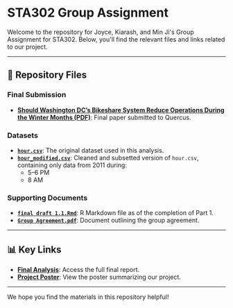 # STA302 Group Assignment

Welcome to the repository for Joyce, Kiarash, and Min Ji's Group Assignment for STA302. Below, you'll find the relevant files and links related to our project.

---

## 📂 Repository Files

### Final Submission
- **[Should Washington DC’s Bikeshare System Reduce Operations During the Winter Months (PDF)](Should%20Washington%20DC%E2%80%99s%20Bikeshare%20System%20Reduce%20Operations%20During%20the%20Winter%20Months_.pdf)**: Final paper submitted to Quercus.

### Datasets
- **[`hour.csv`](hour.csv)**: The original dataset used in this analysis.
- **[`hour_modified.csv`](hour_modified.csv)**: Cleaned and subsetted version of `hour.csv`, containing only data from 2011 during:
  - 5–6 PM
  - 8 AM

### Supporting Documents
- **[`final draft 1.1.Rmd`](final%20draft%201.1.Rmd)**: R Markdown file as of the completion of Part 1.
- **[`Group Agreement.pdf`](Group%20Agreement.pdf)**: Document outlining the group agreement.

---

## 📊 Key Links

- **[Final Analysis](https://github.com/kiarashkianid/Washington-Bike-Sharing-Regression-analysis/blob/f5960f503096bfb23e02426fe42406d18163dd54/Should%20Washington%20DC%E2%80%99s%20Bikeshare%20System%20Reduce%20Operations%20During%20the%20Winter%20Months_-1.pdf)**: Access the full final report.
- **[Project Poster](https://github.com/kiarashkianid/Washington-Bike-Sharing-Regression-analysis/blob/6a23a5334774373b2a22900240e72c4153e84aa0/Green%20simple%20business%20model%20canvas%20poster.pdf)**: View the poster summarizing our project.

---

We hope you find the materials in this repository helpful!
